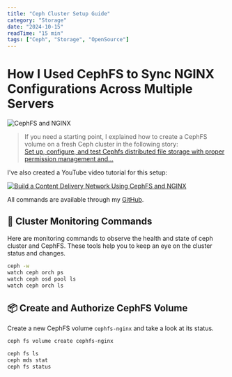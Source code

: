 ```yaml
---
title: "Ceph Cluster Setup Guide"
category: "Storage"
date: "2024-10-15"
readTime: "15 min"
tags: ["Ceph", "Storage", "OpenSource"]
---
```


# How I Used CephFS to Sync NGINX Configurations Across Multiple Servers

![CephFS and NGINX](https://miro.medium.com/v2/resize:fit:1000/1*nGE8kTAmiBU8f6Z-upTCMw.png)

> If you need a starting point, I explained how to create a CephFS volume on a fresh Ceph cluster in the following story:  
> [Set up, configure, and test Cephfs distributed file storage with proper permission management and...](https://medium.com/@hojat_gazestani/the-complete-cephfs-tutorial-for-2024-2d0e3d161fa4)

I've also created a YouTube video tutorial for this setup:  

[![Build a Content Delivery Network Using CephFS and NGINX](https://i.ytimg.com/vi/T0DW0Sd8yss/hqdefault.jpg)](https://www.youtube.com/watch?v=T0DW0Sd8yss)

All commands are available through my [GitHub](https://github.com/hojat-gazestani/openstack/blob/main/Ceph/octapus/08-cephfs-file-storage.md).

## 📡 Cluster Monitoring Commands
Here are monitoring commands to observe the health and state of ceph cluster and CephFS. These tools help you to keep an eye on the cluster status and changes.

```bash
ceph -w
watch ceph orch ps
watch ceph osd pool ls
watch ceph orch ls
```

## 📦 Create and Authorize CephFS Volume
Create a new CephFS volume `cephfs-nginx` and take a look at its status.

```bash
ceph fs volume create cephfs-nginx

ceph fs ls
ceph mds stat
ceph fs status
```